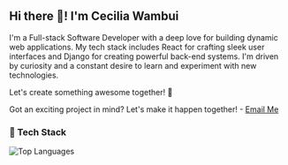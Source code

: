 ## Hi there 👋! I'm Cecilia Wambui

I'm a Full-stack Software Developer with a deep love for building dynamic web applications. My tech stack includes React for crafting sleek user interfaces and Django for creating powerful back-end systems. I'm driven by curiosity and a constant desire to learn and experiment with new technologies.

Let's create something awesome together! 🌟

Got an exciting project in mind? Let's make it happen together! - [Email Me](mailto:wambuicecilia36@gmail.com)


### 🔧 Tech Stack

![Top Languages](https://github-readme-stats.vercel.app/api/top-langs/?username=ceciliawambui&layout=compact&theme=radical)







